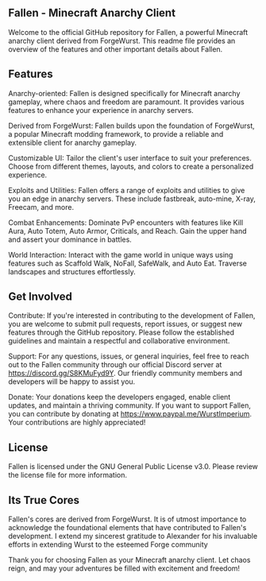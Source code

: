## Fallen - Minecraft Anarchy Client

Welcome to the official GitHub repository for Fallen, a powerful Minecraft anarchy client derived from ForgeWurst. This readme file provides an overview of the features and other important details about Fallen.

## Features
Anarchy-oriented: Fallen is designed specifically for Minecraft anarchy gameplay, where chaos and freedom are paramount. It provides various features to enhance your experience in anarchy servers.

Derived from ForgeWurst: Fallen builds upon the foundation of ForgeWurst, a popular Minecraft modding framework, to provide a reliable and extensible client for anarchy gameplay.

Customizable UI: Tailor the client's user interface to suit your preferences. Choose from different themes, layouts, and colors to create a personalized experience.

Exploits and Utilities: Fallen offers a range of exploits and utilities to give you an edge in anarchy servers. These include fastbreak, auto-mine, X-ray, Freecam, and more.

Combat Enhancements: Dominate PvP encounters with features like Kill Aura, Auto Totem, Auto Armor, Criticals, and Reach. Gain the upper hand and assert your dominance in battles.

World Interaction: Interact with the game world in unique ways using features such as Scaffold Walk, NoFall, SafeWalk, and Auto Eat. Traverse landscapes and structures effortlessly.

## Get Involved
Contribute: If you're interested in contributing to the development of Fallen, you are welcome to submit pull requests, report issues, or suggest new features through the GitHub repository. Please follow the established guidelines and maintain a respectful and collaborative environment.

Support: For any questions, issues, or general inquiries, feel free to reach out to the Fallen community through our official Discord server at https://discord.gg/S8KMuFyd9Y. Our friendly community members and developers will be happy to assist you.

Donate: Your donations keep the developers engaged, enable client updates, and maintain a thriving community. If you want to support Fallen, you can contribute by donating at https://www.paypal.me/WurstImperium. Your contributions are highly appreciated!

## License
Fallen is licensed under the GNU General Public License v3.0. Please review the license file for more information.

## Its True Cores
Fallen's cores are derived from ForgeWurst. It is of utmost importance to acknowledge the foundational elements that have contributed to Fallen's development. I extend my sincerest gratitude to Alexander for his invaluable efforts in extending Wurst to the esteemed Forge community

Thank you for choosing Fallen as your Minecraft anarchy client. Let chaos reign, and may your adventures be filled with excitement and freedom!
